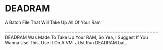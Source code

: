 # DEADRAM
A Batch File That Will Take Up All Of Your Ram


=====================================================
DEADRAM Was Made To Take Up Your RAM, So Yea, I Suggest If You Wanna Use This, Use It On A VM.
JUst Run DEADRAM.bat..
